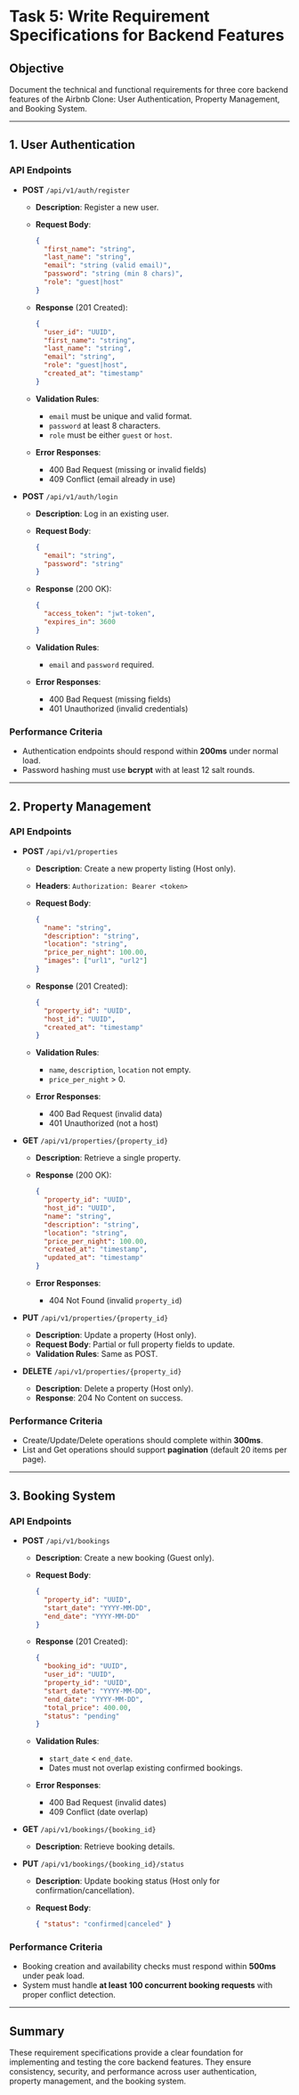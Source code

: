 # Task 5: Write Requirement Specifications for Backend Features

## Objective

Document the technical and functional requirements for three core backend features of the Airbnb Clone: User Authentication, Property Management, and Booking System.

---

## 1. User Authentication

### API Endpoints

* **POST** `/api/v1/auth/register`

  * **Description**: Register a new user.
  * **Request Body**:

    ```json
    {
      "first_name": "string",
      "last_name": "string",
      "email": "string (valid email)",
      "password": "string (min 8 chars)",
      "role": "guest|host"
    }
    ```
  * **Response** (201 Created):

    ```json
    {
      "user_id": "UUID",
      "first_name": "string",
      "last_name": "string",
      "email": "string",
      "role": "guest|host",
      "created_at": "timestamp"
    }
    ```
  * **Validation Rules**:

    * `email` must be unique and valid format.
    * `password` at least 8 characters.
    * `role` must be either `guest` or `host`.
  * **Error Responses**:

    * 400 Bad Request (missing or invalid fields)
    * 409 Conflict (email already in use)

* **POST** `/api/v1/auth/login`

  * **Description**: Log in an existing user.
  * **Request Body**:

    ```json
    {
      "email": "string",
      "password": "string"
    }
    ```
  * **Response** (200 OK):

    ```json
    {
      "access_token": "jwt-token",
      "expires_in": 3600
    }
    ```
  * **Validation Rules**:

    * `email` and `password` required.
  * **Error Responses**:

    * 400 Bad Request (missing fields)
    * 401 Unauthorized (invalid credentials)

### Performance Criteria

* Authentication endpoints should respond within **200ms** under normal load.
* Password hashing must use **bcrypt** with at least 12 salt rounds.

---

## 2. Property Management

### API Endpoints

* **POST** `/api/v1/properties`

  * **Description**: Create a new property listing (Host only).
  * **Headers**: `Authorization: Bearer <token>`
  * **Request Body**:

    ```json
    {
      "name": "string",
      "description": "string",
      "location": "string",
      "price_per_night": 100.00,
      "images": ["url1", "url2"]
    }
    ```
  * **Response** (201 Created):

    ```json
    {
      "property_id": "UUID",
      "host_id": "UUID",
      "created_at": "timestamp"
    }
    ```
  * **Validation Rules**:

    * `name`, `description`, `location` not empty.
    * `price_per_night` > 0.
  * **Error Responses**:

    * 400 Bad Request (invalid data)
    * 401 Unauthorized (not a host)

* **GET** `/api/v1/properties/{property_id}`

  * **Description**: Retrieve a single property.
  * **Response** (200 OK):

    ```json
    {
      "property_id": "UUID",
      "host_id": "UUID",
      "name": "string",
      "description": "string",
      "location": "string",
      "price_per_night": 100.00,
      "created_at": "timestamp",
      "updated_at": "timestamp"
    }
    ```
  * **Error Responses**:

    * 404 Not Found (invalid `property_id`)

* **PUT** `/api/v1/properties/{property_id}`

  * **Description**: Update a property (Host only).
  * **Request Body**: Partial or full property fields to update.
  * **Validation Rules**: Same as POST.

* **DELETE** `/api/v1/properties/{property_id}`

  * **Description**: Delete a property (Host only).
  * **Response**: 204 No Content on success.

### Performance Criteria

* Create/Update/Delete operations should complete within **300ms**.
* List and Get operations should support **pagination** (default 20 items per page).

---

## 3. Booking System

### API Endpoints

* **POST** `/api/v1/bookings`

  * **Description**: Create a new booking (Guest only).
  * **Request Body**:

    ```json
    {
      "property_id": "UUID",
      "start_date": "YYYY-MM-DD",
      "end_date": "YYYY-MM-DD"
    }
    ```
  * **Response** (201 Created):

    ```json
    {
      "booking_id": "UUID",
      "user_id": "UUID",
      "property_id": "UUID",
      "start_date": "YYYY-MM-DD",
      "end_date": "YYYY-MM-DD",
      "total_price": 400.00,
      "status": "pending"
    }
    ```
  * **Validation Rules**:

    * `start_date` < `end_date`.
    * Dates must not overlap existing confirmed bookings.
  * **Error Responses**:

    * 400 Bad Request (invalid dates)
    * 409 Conflict (date overlap)

* **GET** `/api/v1/bookings/{booking_id}`

  * **Description**: Retrieve booking details.

* **PUT** `/api/v1/bookings/{booking_id}/status`

  * **Description**: Update booking status (Host only for confirmation/cancellation).
  * **Request Body**:

    ```json
    { "status": "confirmed|canceled" }
    ```

### Performance Criteria

* Booking creation and availability checks must respond within **500ms** under peak load.
* System must handle **at least 100 concurrent booking requests** with proper conflict detection.

---

## Summary

These requirement specifications provide a clear foundation for implementing and testing the core backend features. They ensure consistency, security, and performance across user authentication, property management, and the booking system.
